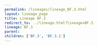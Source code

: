 ```yaml
---
permalink: /lineages/lineage_BF.3.html
layout: lineage_page
title: Lineage BF.3
redirect_to: ../lineage.html?lineage=BF.3
lineage: BF.3
parent: 
children: ['BF.3', 'BF.3.1']
---
```

